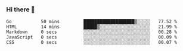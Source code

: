 ### Hi there 👋

<!--
**KLXLjun/KLXLjun** is a ✨ _special_ ✨ repository because its `README.md` (this file) appears on your GitHub profile.

Here are some ideas to get you started:

- 🔭 I’m currently working on ...
- 🌱 I’m currently learning ...
- 👯 I’m looking to collaborate on ...
- 🤔 I’m looking for help with ...
- 💬 Ask me about ...
- 📫 How to reach me: ...
- 😄 Pronouns: ...
- ⚡ Fun fact: ...
-->

<!--START_SECTION:waka-->
```text
Go           50 mins         ███████████████████▒░░░░░   77.52 % 
HTML         14 mins         █████▒░░░░░░░░░░░░░░░░░░░   21.99 % 
Markdown     0 secs          ░░░░░░░░░░░░░░░░░░░░░░░░░   00.28 % 
JavaScript   0 secs          ░░░░░░░░░░░░░░░░░░░░░░░░░   00.09 % 
CSS          0 secs          ░░░░░░░░░░░░░░░░░░░░░░░░░   00.07 % 
```
<!--END_SECTION:waka-->
